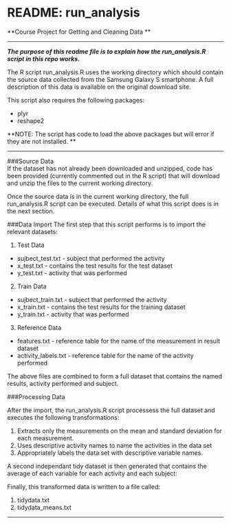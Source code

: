 README: run_analysis
===========
**Course Project for Getting and  Cleaning Data **

----

***The purpose of this readme file is to explain how the run_analysis.R script in this repo works.***  

The R script run_analysis.R  uses the working directory which should contain the source data collected from the Samsung Galaxy S smartphone.  A full description of this data is available on the original download site.  

This script also requires the following packages:

- plyr
- reshape2 

**NOTE: The script has code to load the above packages but will error if they are not installed.  **

-----

###Source Data  
If the dataset has not already been downloaded and unzipped, code has been provided (currently commented out in the R script) that will download and unzip the files to the current working directory.

Once the source data is in the current working directory, the full run_analysis.R script can be executed.  Details of what this script does is in the next section.    

###Data Import
The first step that this script performs is to import the relevant datasets:
  
1. Test Data
* sujbect_test.txt - subject that performed the activity
* x_test.txt - contains the test results for the test dataset
* y_test.txt - activity that was performed 
  
2. Train Data
* sujbect_train.txt - subject that performed the activity
* x_train.txt - contains the test results for the training dataset
* y_train.txt - activity that was performed 

3. Reference Data 
* features.txt - reference table for the name of the measurement in result dataset
* activity_labels.txt - reference table for the name of the activity performed 


The above files are combined to form a full dataset that contains the named results, activity performed and subject. 

###Processing Data

After the import, the run_analysis.R script processess the full dataset and executes the following transformations: 

1. Extracts only the measurements on the mean and standard deviation for each measurement. 
2. Uses descriptive activity names to name the activities in the data set
3. Appropriately labels the data set with descriptive variable names. 

A second independant tidy dataset is then generated that contains the average of each variable for each activity 
and each subject:
  
Finally, this transformed data is written to a file called:  

1. tidydata.txt 
2. tidydata_means.txt 

----
